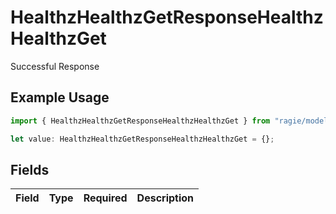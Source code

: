 # HealthzHealthzGetResponseHealthzHealthzGet

Successful Response

## Example Usage

```typescript
import { HealthzHealthzGetResponseHealthzHealthzGet } from "ragie/models/operations";

let value: HealthzHealthzGetResponseHealthzHealthzGet = {};
```

## Fields

| Field       | Type        | Required    | Description |
| ----------- | ----------- | ----------- | ----------- |